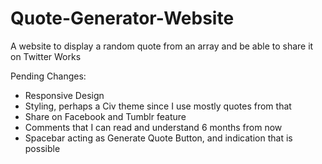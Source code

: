 # Quote-Generator-Website
A website to display a random quote from an array and be able to share it on Twitter
Works

Pending Changes:
- Responsive Design
- Styling, perhaps a Civ theme since I use mostly quotes from that
- Share on Facebook and Tumblr feature
- Comments that I can read and understand 6 months from now
- Spacebar acting as Generate Quote Button, and indication that is possible 

